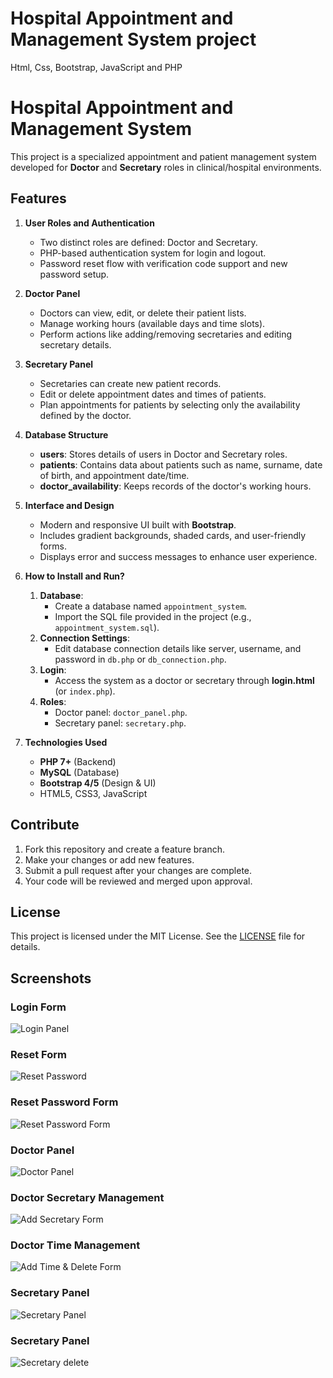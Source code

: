 # Hospital Appointment and Management System project
 Html, Css, Bootstrap, JavaScript and PHP 
# Hospital Appointment and Management System

This project is a specialized appointment and patient management system developed for **Doctor** and **Secretary** roles in clinical/hospital environments.

## Features

1. **User Roles and Authentication**
   - Two distinct roles are defined: Doctor and Secretary.
   - PHP-based authentication system for login and logout.
   - Password reset flow with verification code support and new password setup.

2. **Doctor Panel**
   - Doctors can view, edit, or delete their patient lists.
   - Manage working hours (available days and time slots).
   - Perform actions like adding/removing secretaries and editing secretary details.

3. **Secretary Panel**
   - Secretaries can create new patient records.
   - Edit or delete appointment dates and times of patients.
   - Plan appointments for patients by selecting only the availability defined by the doctor.

4. **Database Structure**
   - **users**: Stores details of users in Doctor and Secretary roles.
   - **patients**: Contains data about patients such as name, surname, date of birth, and appointment date/time.
   - **doctor_availability**: Keeps records of the doctor's working hours.

5. **Interface and Design**
   - Modern and responsive UI built with **Bootstrap**.
   - Includes gradient backgrounds, shaded cards, and user-friendly forms.
   - Displays error and success messages to enhance user experience.

6. **How to Install and Run?**
   1. **Database**:
      - Create a database named `appointment_system`.
      - Import the SQL file provided in the project (e.g., `appointment_system.sql`).
   2. **Connection Settings**:
      - Edit database connection details like server, username, and password in `db.php` or `db_connection.php`.
   3. **Login**:
      - Access the system as a doctor or secretary through **login.html** (or `index.php`).
   4. **Roles**:
      - Doctor panel: `doctor_panel.php`.
      - Secretary panel: `secretary.php`.

7. **Technologies Used**
   - **PHP 7+** (Backend)
   - **MySQL** (Database)
   - **Bootstrap 4/5** (Design & UI)
   - HTML5, CSS3, JavaScript

## Contribute
1. Fork this repository and create a feature branch.
2. Make your changes or add new features.
3. Submit a pull request after your changes are complete.
4. Your code will be reviewed and merged upon approval.

## License
This project is licensed under the MIT License. See the [LICENSE](./LICENSE) file for details.


## Screenshots

### Login Form
![Login Panel](images/login.png)

### Reset Form 
![Reset Password](images/forget_password.png)

### Reset Password Form 
![Reset Password Form](images/reset_password.png)

### Doctor Panel
![Doctor Panel](images/doctor_panel.png)

### Doctor Secretary Management
![Add Secretary Form](images/doktor_sekreterd.png)

### Doctor Time Management
![Add Time & Delete Form](images/doktor_zamand.png)

### Secretary Panel
![Secretary Panel](images/sekreter_panel.png)

### Secretary Panel
![Secretary delete](images/sekreter_panel_islem.png)


